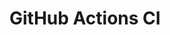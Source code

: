 # GitHub Actions CI



































































































































































































































































































































































































































































































































































































































































































































































































































































































































































































































































































































































































































































































































































































































































































































































































































































































































